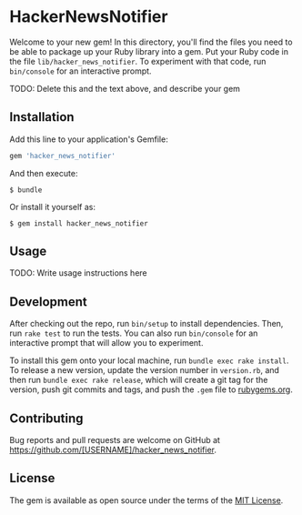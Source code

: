 # HackerNewsNotifier

Welcome to your new gem! In this directory, you'll find the files you need to be able to package up your Ruby library into a gem. Put your Ruby code in the file `lib/hacker_news_notifier`. To experiment with that code, run `bin/console` for an interactive prompt.

TODO: Delete this and the text above, and describe your gem

## Installation

Add this line to your application's Gemfile:

```ruby
gem 'hacker_news_notifier'
```

And then execute:

    $ bundle

Or install it yourself as:

    $ gem install hacker_news_notifier

## Usage

TODO: Write usage instructions here

## Development

After checking out the repo, run `bin/setup` to install dependencies. Then, run `rake test` to run the tests. You can also run `bin/console` for an interactive prompt that will allow you to experiment.

To install this gem onto your local machine, run `bundle exec rake install`. To release a new version, update the version number in `version.rb`, and then run `bundle exec rake release`, which will create a git tag for the version, push git commits and tags, and push the `.gem` file to [rubygems.org](https://rubygems.org).

## Contributing

Bug reports and pull requests are welcome on GitHub at https://github.com/[USERNAME]/hacker_news_notifier.

## License

The gem is available as open source under the terms of the [MIT License](https://opensource.org/licenses/MIT).
